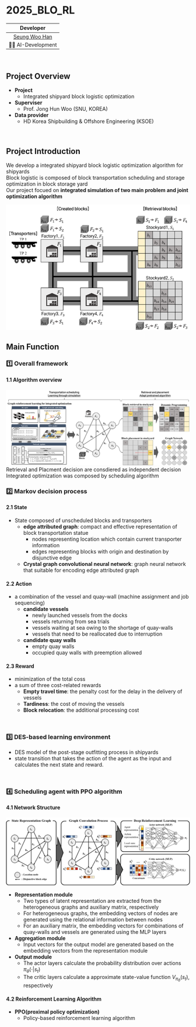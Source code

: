 # 2025_BLO_RL

|                 Developer                |                 
| :--------------------------------------: | 
| [Seung Woo Han](https://github.com/SeungwooHH11) |
|         🧑‍💻 AI-Development               |       
<br>

## Project Overview
- **Project**
    - Integrated shipyard block logistic optimization
- **Superviser**
    - Prof. Jong Hun Woo (SNU, KOREA)
- **Data provider**
    - HD Korea Shipbuilding & Offshore Engineering (KSOE)

<br>

## Project Introduction
We develop a integrated shipyard block logistic optimization algorithm for shipyards 
<br>
Block logistic is composed of block transportation scheduling and storage optimization in block storage yard <br>
Our project focued on **integrated simulation of two main problem and joint optimization algorithm**


<img src="BRP_figure/BLO_problem.png"/>
<br>


## Main Function

### 1️⃣ Overall framework
#### 1.1 Algorithm overview
<img src="BRP_figure/BLO_framework.png"/>
Retrieval and Placment decision are consdiered as independent decision 
Integrated optimization was composed by scheduling algorithm

<br>

### 2️⃣ Markov decision process

#### 2.1 State
- State composed of unscheduled blocks and transporters
    - **edge attributed graph**: compact and effective representation of block transportation statue
        - nodes representing location which contain current transporter information
        - edges representing blocks with origin and destination by disjunctive edge
    - **Crystal graph convolutional neural network**: graph neural network that suitable for encoding edge attributed graph

#### 2.2 Action
- a combination of the vessel and quay-wall (machine assignment and job sequencing)
    - **candidate vessels**
        - newly launched vessels from the docks
        - vessels returning from sea trials
        - vessels waiting at sea owing to the shortage of quay-walls
        - vessels that need to be reallocated due to interruption
    - **candidate quay walls**
        - empty quay walls
        - occupied quay walls with preemption allowed

#### 2.3 Reward
- minimization of the total coss
- a sum of three cost-related rewards
    - **Empty travel time**: the penalty cost for the delay in the delivery of vessels
    - **Tardiness**: the cost of moving the vessels
    - **Block relocation**: the additional processing cost

<br>

### 3️⃣ DES-based learning environment
- DES model of the post-stage outfitting process in shipyards
- state transition that takes the action of the agent as the input and calculates the next state and reward.

<br>

### 4️⃣ Scheduling agent with PPO algorithm
#### 4.1 Network Structure
<img src="BRP_figure/TP_network_structure.png"/>


- **Representation module**
    - Two types of latent representation are extracted from the heterogeneous graphs and auxiliary matrix, respectively
    - For heterogeneous graphs, the embedding vectors of nodes are generated using the relational information between nodes
    - For an auxiliary matrix, the embedding vectors for combinations of quay-walls and vessels are generated using the MLP layers 
- **Aggregation module**
    - Input vectors for the output model are generated based on the embedding vectors from the representation module
- **Output module**
    - The actor layers calculate the probability distribution over actions $\pi_{\theta} (\cdot|s_t)$
    - The critic layers calculate a approximate state-value function $V_{\pi_{\theta}} (s_t)$, respectively

#### 4.2 Reinforcement Learning Algorithm
- **PPO(proximal policy optimization)**
    - Policy-based reinforcement learning algorithm

